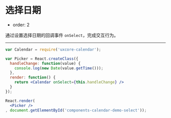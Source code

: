 # 选择日期

- order: 2

通过设置选择日期的回调事件 `onSelect`，完成交互行为。

---

````jsx
var Calendar = require('uxcore-calendar');

var Picker = React.createClass({
  handleChange: function(value) {
    console.log(new Date(value.getTime()));
  },
  render: function() {
    return <Calendar onSelect={this.handleChange} />
  }
});

React.render(
  <Picker />
, document.getElementById('components-calendar-demo-select'));
````
